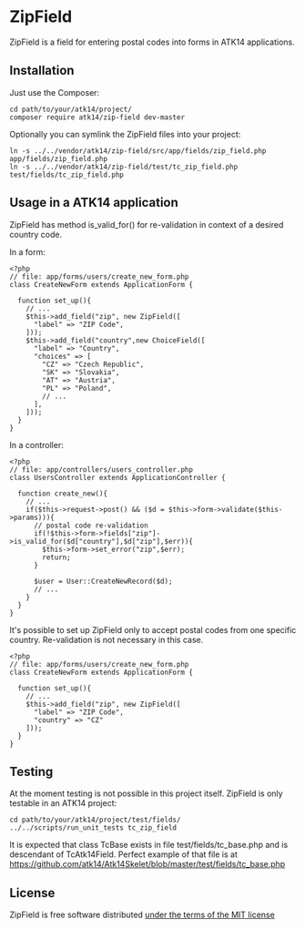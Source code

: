 ZipField
========

ZipField is a field for entering postal codes into forms in ATK14 applications.

Installation
------------

Just use the Composer:

    cd path/to/your/atk14/project/
    composer require atk14/zip-field dev-master

Optionally you can symlink the ZipField files into your project:

    ln -s ../../vendor/atk14/zip-field/src/app/fields/zip_field.php app/fields/zip_field.php
    ln -s ../../vendor/atk14/zip-field/test/tc_zip_field.php test/fields/tc_zip_field.php

Usage in a ATK14 application
----------------------------

ZipField has method is_valid_for() for re-validation in context of a desired country code. 

In a form:

    <?php
    // file: app/forms/users/create_new_form.php
    class CreateNewForm extends ApplicationForm {

      function set_up(){
        // ...
        $this->add_field("zip", new ZipField([
          "label" => "ZIP Code",
        ]));
        $this->add_field("country",new ChoiceField([
          "label" => "Country",
          "choices" => [
            "CZ" => "Czech Republic",
            "SK" => "Slovakia",
            "AT" => "Austria",
            "PL" => "Poland",
            // ...
          ],
        ]));
      }
    }

In a controller:

    <?php
    // file: app/controllers/users_controller.php
    class UsersController extends ApplicationController {

      function create_new(){
        // ...
        if($this->request->post() && ($d = $this->form->validate($this->params))){
          // postal code re-validation
          if(!$this->form->fields["zip"]->is_valid_for($d["country"],$d["zip"],$err)){
            $this->form->set_error("zip",$err);
            return;
          }

          $user = User::CreateNewRecord($d);
          // ...
        }
      }
    }

It's possible to set up ZipField only to accept postal codes from one specific country. Re-validation is not necessary in this case.

    <?php
    // file: app/forms/users/create_new_form.php
    class CreateNewForm extends ApplicationForm {

      function set_up(){
        // ...
        $this->add_field("zip", new ZipField([
          "label" => "ZIP Code",
          "country" => "CZ"
        ]));
      }
    }

Testing
-------

At the moment testing is not possible in this project itself. ZipField is only testable in an ATK14 project:


    cd path/to/your/atk14/project/test/fields/
    ../../scripts/run_unit_tests tc_zip_field

It is expected that class TcBase exists in file test/fields/tc_base.php and is descendant of TcAtk14Field. Perfect example of that file is at https://github.com/atk14/Atk14Skelet/blob/master/test/fields/tc_base.php

License
-------

ZipField is free software distributed [under the terms of the MIT license](http://www.opensource.org/licenses/mit-license)

[//]: # ( vim: set ts=2 et: )
